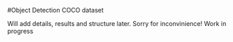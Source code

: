 #Object Detection COCO dataset  

Will add details, results and structure later. Sorry for inconvinience! Work in progress

